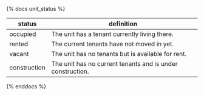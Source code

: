 {% docs unit_status %}

| status         | definition                                                 |
|----------------|------------------------------------------------------------|
| occupied       | The unit has a tenant currently living there.              |
| rented         | The current tenants have not moved in yet.                 |
| vacant         | The unit has no tenants but is available for rent.         |
| construction   | The unit has no current tenants and is under construction. |

{% enddocs %}